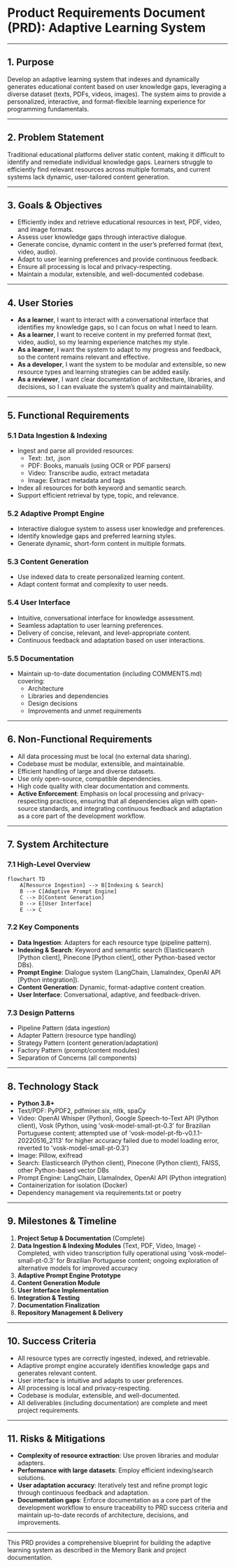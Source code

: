 # Product Requirements Document (PRD): Adaptive Learning System

---

## 1. Purpose

Develop an adaptive learning system that indexes and dynamically generates educational content based on user knowledge
gaps, leveraging a diverse dataset (texts, PDFs, videos, images). The system aims to provide a personalized,
interactive, and format-flexible learning experience for programming fundamentals.

---

## 2. Problem Statement

Traditional educational platforms deliver static content, making it difficult to identify and remediate individual
knowledge gaps. Learners struggle to efficiently find relevant resources across multiple formats, and current systems
lack dynamic, user-tailored content generation.

---

## 3. Goals & Objectives

- Efficiently index and retrieve educational resources in text, PDF, video, and image formats.
- Assess user knowledge gaps through interactive dialogue.
- Generate concise, dynamic content in the user’s preferred format (text, video, audio).
- Adapt to user learning preferences and provide continuous feedback.
- Ensure all processing is local and privacy-respecting.
- Maintain a modular, extensible, and well-documented codebase.

---

## 4. User Stories

- **As a learner**, I want to interact with a conversational interface that identifies my knowledge gaps, so I can focus
  on what I need to learn.
- **As a learner**, I want to receive content in my preferred format (text, video, audio), so my learning experience
  matches my style.
- **As a learner**, I want the system to adapt to my progress and feedback, so the content remains relevant and
  effective.
- **As a developer**, I want the system to be modular and extensible, so new resource types and learning strategies can
  be added easily.
- **As a reviewer**, I want clear documentation of architecture, libraries, and decisions, so I can evaluate the
  system’s quality and maintainability.

---

## 5. Functional Requirements

### 5.1 Data Ingestion & Indexing

- Ingest and parse all provided resources:
  - Text: .txt, .json
  - PDF: Books, manuals (using OCR or PDF parsers)
  - Video: Transcribe audio, extract metadata
  - Image: Extract metadata and tags
- Index all resources for both keyword and semantic search.
- Support efficient retrieval by type, topic, and relevance.

### 5.2 Adaptive Prompt Engine

- Interactive dialogue system to assess user knowledge and preferences.
- Identify knowledge gaps and preferred learning styles.
- Generate dynamic, short-form content in multiple formats.

### 5.3 Content Generation

- Use indexed data to create personalized learning content.
- Adapt content format and complexity to user needs.

### 5.4 User Interface

- Intuitive, conversational interface for knowledge assessment.
- Seamless adaptation to user learning preferences.
- Delivery of concise, relevant, and level-appropriate content.
- Continuous feedback and adaptation based on user interactions.

### 5.5 Documentation

- Maintain up-to-date documentation (including COMMENTS.md) covering:
  - Architecture
  - Libraries and dependencies
  - Design decisions
  - Improvements and unmet requirements

---

## 6. Non-Functional Requirements

- All data processing must be local (no external data sharing).
- Codebase must be modular, extensible, and maintainable.
- Efficient handling of large and diverse datasets.
- Use only open-source, compatible dependencies.
- High code quality with clear documentation and comments.
- **Active Enforcement**: Emphasis on local processing and privacy-respecting practices, ensuring that all dependencies
  align with open-source standards, and integrating continuous feedback and adaptation as a core part of the development
  workflow.

---

## 7. System Architecture

### 7.1 High-Level Overview

```mermaid
flowchart TD
    A[Resource Ingestion] --> B[Indexing & Search]
    B --> C[Adaptive Prompt Engine]
    C --> D[Content Generation]
    D --> E[User Interface]
    E --> C
```

### 7.2 Key Components

- **Data Ingestion**: Adapters for each resource type (pipeline pattern).
- **Indexing & Search**: Keyword and semantic search (Elasticsearch [Python client], Pinecone [Python client], other
  Python-based vector DBs).
- **Prompt Engine**: Dialogue system (LangChain, LlamaIndex, OpenAI API [Python integration]).
- **Content Generation**: Dynamic, format-adaptive content creation.
- **User Interface**: Conversational, adaptive, and feedback-driven.

### 7.3 Design Patterns

- Pipeline Pattern (data ingestion)
- Adapter Pattern (resource type handling)
- Strategy Pattern (content generation/adaptation)
- Factory Pattern (prompt/content modules)
- Separation of Concerns (all components)

---

## 8. Technology Stack

- **Python 3.8+**
- Text/PDF: PyPDF2, pdfminer.six, nltk, spaCy
- Video: OpenAI Whisper (Python), Google Speech-to-Text API (Python client), Vosk (Python, using
  'vosk-model-small-pt-0.3' for Brazilian Portuguese content; attempted use of 'vosk-model-pt-fb-v0.1.1-20220516_2113'
  for higher accuracy failed due to model loading error, reverted to 'vosk-model-small-pt-0.3')
- Image: Pillow, exifread
- Search: Elasticsearch (Python client), Pinecone (Python client), FAISS, other Python-based vector DBs
- Prompt Engine: LangChain, LlamaIndex, OpenAI API (Python integration)
- Containerization for isolation (Docker)
- Dependency management via requirements.txt or poetry

---

## 9. Milestones & Timeline

1. **Project Setup & Documentation** (Complete)
2. **Data Ingestion & Indexing Modules** (Text, PDF, Video, Image) - Completed, with video transcription fully
   operational using 'vosk-model-small-pt-0.3' for Brazilian Portuguese content; ongoing exploration of alternative
   models for improved accuracy
3. **Adaptive Prompt Engine Prototype**
4. **Content Generation Module**
5. **User Interface Implementation**
6. **Integration & Testing**
7. **Documentation Finalization**
8. **Repository Management & Delivery**

---

## 10. Success Criteria

- All resource types are correctly ingested, indexed, and retrievable.
- Adaptive prompt engine accurately identifies knowledge gaps and generates relevant content.
- User interface is intuitive and adapts to user preferences.
- All processing is local and privacy-respecting.
- Codebase is modular, extensible, and well-documented.
- All deliverables (including documentation) are complete and meet project requirements.

---

## 11. Risks & Mitigations

- **Complexity of resource extraction**: Use proven libraries and modular adapters.
- **Performance with large datasets**: Employ efficient indexing/search solutions.
- **User adaptation accuracy**: Iteratively test and refine prompt logic through continuous feedback and adaptation.
- **Documentation gaps**: Enforce documentation as a core part of the development workflow to ensure traceability to PRD
  success criteria and maintain up-to-date records of architecture, decisions, and improvements.

---

This PRD provides a comprehensive blueprint for building the adaptive learning system as described in the Memory Bank
and project documentation.
